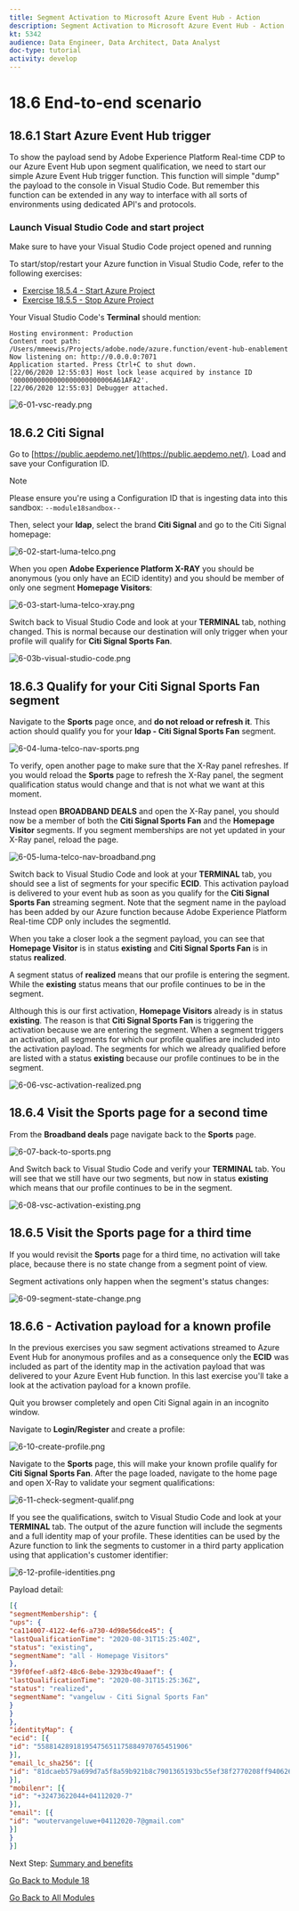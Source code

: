 ```yaml
---
title: Segment Activation to Microsoft Azure Event Hub - Action
description: Segment Activation to Microsoft Azure Event Hub - Action
kt: 5342
audience: Data Engineer, Data Architect, Data Analyst
doc-type: tutorial
activity: develop
---
```


# 18.6 End-to-end scenario

## 18.6.1 Start Azure Event Hub trigger

To show the payload send by Adobe Experience Platform Real-time CDP to our Azure Event Hub upon segment qualification, we need to start our simple Azure Event Hub trigger function. This function will simple "dump" the payload to the console in Visual Studio Code. But remember this function can be extended in any way to interface with all sorts of environments using dedicated API's and protocols.

### Launch Visual Studio Code and start project

Make sure to have your Visual Studio Code project opened and running

To start/stop/restart your Azure function in Visual Studio Code, refer to the following exercises:

- [Exercise 18.5.4 - Start Azure Project](./ex5.md)
- [Exercise 18.5.5 - Stop Azure Project](./ex5.md)

Your Visual Studio Code's **Terminal** should mention:

```code
Hosting environment: Production
Content root path: /Users/mmeewis/Projects/adobe.node/azure.function/event-hub-enablement
Now listening on: http://0.0.0.0:7071
Application started. Press Ctrl+C to shut down.
[22/06/2020 12:55:03] Host lock lease acquired by instance ID '0000000000000000000000006A61AFA2'.
[22/06/2020 12:55:03] Debugger attached.
```

![6-01-vsc-ready.png](./images/6-01-vsc-ready.png)

## 18.6.2 Citi Signal

Go to [https://public.aepdemo.net/](https://public.aepdemo.net/). Load and save your Configuration ID. 

>[!NOTE]
>
>Please ensure you're using a Configuration ID that is ingesting data into this sandbox: `--module18sandbox--`

Then, select your **ldap**, select the brand **Citi Signal** and go to the Citi Signal homepage:

![6-02-start-luma-telco.png](./images/6-02-start-luma-telco.png)

When you open **Adobe Experience Platform X-RAY** you should be anonymous (you only have an ECID identity) and you should be member of only one segment **Homepage Visitors**:

![6-03-start-luma-telco-xray.png](./images/6-03-start-luma-telco-xray.png)

Switch back to Visual Studio Code and look at your **TERMINAL** tab, nothing changed. This is normal because our destination will only trigger when your profile will qualify for **Citi Signal Sports Fan**.

![6-03b-visual-studio-code.png](./images/6-03b-visual-studio-code.png)


## 18.6.3 Qualify for your Citi Signal Sports Fan segment

Navigate to the **Sports** page once, and **do not reload or refresh it**. This action should qualify you for your **ldap - Citi Signal Sports Fan** segment. 

![6-04-luma-telco-nav-sports.png](./images/6-04-luma-telco-nav-sports.png)

To verify, open another page to make sure that the X-Ray panel refreshes. If you would reload the **Sports** page to refresh the X-Ray panel, the segment qualification status would change and that is not what we want at this moment. 

Instead open **BROADBAND DEALS** and open the X-Ray panel, you should now be a member of both the **Citi Signal Sports Fan**  and the **Homepage Visitor** segments. If you segment memberships are not yet updated in your X-Ray panel, reload the page.  

![6-05-luma-telco-nav-broadband.png](./images/6-05-luma-telco-nav-broadband.png)

Switch back to Visual Studio Code and look at your **TERMINAL** tab, you should see a list of segments for your specific **ECID**. This activation payload is delivered to your event hub as soon as you qualify for the **Citi Signal Sports Fan** streaming segment. Note that the segment name in the payload has been added by our Azure function because Adobe Experience Platform Real-time CDP only includes the segmentId.

When you take a closer look a the segment payload, you can see that **Homepage Visitor** is in status **existing** and **Citi Signal Sports Fan** is in status **realized**. 

A segment status of **realized** means that our profile is entering the segment. While the **existing** status means that our profile continues to be in the segment.

Although this is our first activation, **Homepage Visitors** already is in status **existing**. The reason is that **Citi Signal Sports Fan** is triggering the activation because we are entering the segment. When a segment triggers an  activation, all segments for which our profile qualifies are included into the activation payload. The segments for which we already qualified before are listed with a status **existing** because our profile continues to be in the segment.

![6-06-vsc-activation-realized.png](./images/6-06-vsc-activation-realized.png)

## 18.6.4 Visit the Sports page for a second time

From the **Broadband deals** page navigate back to the **Sports** page.

![6-07-back-to-sports.png](./images/6-07-back-to-sports.png)

And Switch back to Visual Studio Code and verify your **TERMINAL** tab. You will see that we still have our two segments, but now in status **existing** which means that our profile continues to be in the segment.

![6-08-vsc-activation-existing.png](./images/6-08-vsc-activation-existing.png)

## 18.6.5 Visit the Sports page for a third time

If you would revisit the **Sports** page for a third time, no activation will take place, because there is no state change from a segment point of view. 

Segment activations only happen when the segment's status changes:

![6-09-segment-state-change.png](./images/6-09-segment-state-change.png)

## 18.6.6 - Activation payload for a known profile

In the previous exercises you saw segment activations streamed to Azure Event Hub for anonymous profiles and as a consequence only the **ECID** was included as part of the identity map in the activation payload that was delivered to your Azure Event Hub function. In this last exercise you'll take a look at the activation payload for a known profile.

Quit you browser completely and open Citi Signal again in an incognito window.

Navigate to **Login/Register** and create a profile:

![6-10-create-profile.png](./images/6-10-create-profile.png)

Navigate to the **Sports** page, this will make your known profile qualify for **Citi Signal Sports Fan**. After the page loaded, navigate to the home page and open X-Ray to validate your segment qualifications:

![6-11-check-segment-qualif.png](./images/6-11-check-segment-qualif.png)

If you see the qualifications, switch to Visual Studio Code and look at your **TERMINAL** tab. The output of the azure function will include the segments and a full identity map of your profile. These identities can be used by the Azure function to link the segments to customer in a third party application using that application's customer identifier:

![6-12-profile-identities.png](./images/6-12-profile-identities.png)

Payload detail:

```json
[{
"segmentMembership": {
"ups": {
"ca114007-4122-4ef6-a730-4d98e56dce45": {
"lastQualificationTime": "2020-08-31T15:25:40Z",
"status": "existing",
"segmentName": "all - Homepage Visitors"
},
"39f0feef-a8f2-48c6-8ebe-3293bc49aaef": {
"lastQualificationTime": "2020-08-31T15:25:36Z",
"status": "realized",
"segmentName": "vangeluw - Citi Signal Sports Fan"
}
}
},
"identityMap": {
"ecid": [{
"id": "55881428918195475651175884970765451906"
}],
"email_lc_sha256": [{
"id": "81dcaeb579a699d7a5f8a59b921b8c7901365193bc55ef38f2770208ff940626"
}],
"mobilenr": [{
"id": "+32473622044+04112020-7"
}],
"email": [{
"id": "woutervangeluwe+04112020-7@gmail.com"
}]
}
}]
```

Next Step: [Summary and benefits](./summary.md)

[Go Back to Module 18](./segment-activation-microsoft-azure-eventhub.md)

[Go Back to All Modules](./../../overview.md)